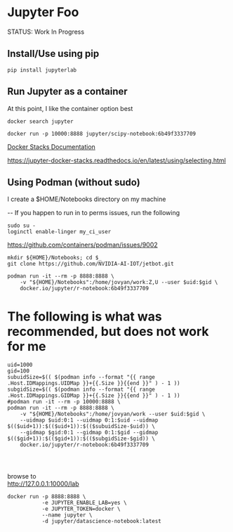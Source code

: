 # Jupyter Foo
STATUS:  Work In Progress

## Install/Use using pip
```
pip install jupyterlab
```

## Run Jupyter as a container
At this point, I like the container option best
```
docker search jupyter 

docker run -p 10000:8888 jupyter/scipy-notebook:6b49f3337709
```

[Docker Stacks Documentation](https://jupyter-docker-stacks.readthedocs.io/en/latest/)  

https://jupyter-docker-stacks.readthedocs.io/en/latest/using/selecting.html

## Using Podman (without sudo)
I create a $HOME/Notebooks directory on my machine

-- If you happen to run in to perms issues, run the following 
```
sudo su -
loginctl enable-linger my_ci_user
```
https://github.com/containers/podman/issues/9002

```
mkdir ${HOME}/Notebooks; cd $_
git clone https://github.com/NVIDIA-AI-IOT/jetbot.git

podman run -it --rm -p 8888:8888 \
    -v "${HOME}/Notebooks":/home/jovyan/work:Z,U --user $uid:$gid \
    docker.io/jupyter/r-notebook:6b49f3337709
```

# The following is what was recommended, but does not work for me
```
uid=1000
gid=100
subuidSize=$(( $(podman info --format "{{ range .Host.IDMappings.UIDMap }}+{{.Size }}{{end }}" ) - 1 ))
subgidSize=$(( $(podman info --format "{{ range .Host.IDMappings.GIDMap }}+{{.Size }}{{end }}" ) - 1 ))
#podman run -it --rm -p 10000:8888 \
podman run -it --rm -p 8888:8888 \
    -v "${HOME}/Notebooks":/home/jovyan/work --user $uid:$gid \
    --uidmap $uid:0:1 --uidmap 0:1:$uid --uidmap $(($uid+1)):$(($uid+1)):$(($subuidSize-$uid)) \
    --gidmap $gid:0:1 --gidmap 0:1:$gid --gidmap $(($gid+1)):$(($gid+1)):$(($subgidSize-$gid)) \
    docker.io/jupyter/r-notebook:6b49f3337709




```
browse to  
http://127.0.0.1:10000/lab


```
docker run -p 8888:8888 \
           -e JUPYTER_ENABLE_LAB=yes \
           -e JUPYTER_TOKEN=docker \
           --name jupyter \
           -d jupyter/datascience-notebook:latest
```
